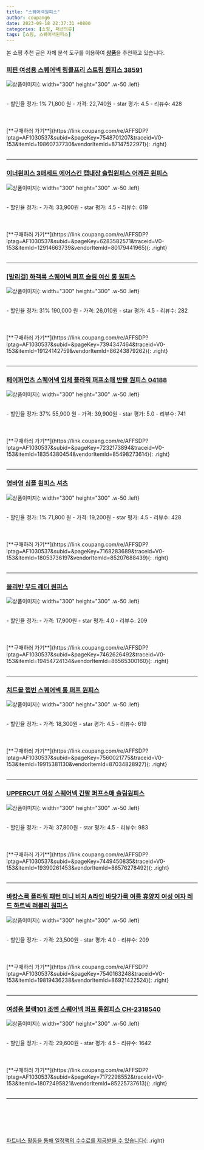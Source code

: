 ```yaml
---
title: "스퀘어넥원피스"
author: coupang6
date: 2023-09-18 22:37:31 +0800
categories: [쇼핑, 패션의류]
tags: [쇼핑, 스퀘어넥원피스]
---
```


본 쇼핑 추천 글은 자체 분석 도구를 이용하여 [**상품**](https://link.coupang.com/a/bao1ui)을 추천하고 있습니다.

### [피핀 여성용 스퀘어넥 링클프리 스트링 원피스 38591](https://link.coupang.com/re/AFFSDP?lptag=AF1030537&subid=&pageKey=7548701207&traceid=V0-153&itemId=19860737730&vendorItemId=87147522971)

![상품이미지](https://thumbnail8.coupangcdn.com/thumbnails/remote/230x230ex/image/rs_quotation_api/o0pxfi1m/a2a38db1e89244a8b8d449d8e6e67e30.jpg){: width="300" height="300" .w-50 .left}


<br>
- 할인율 정가: 1%  71,800   원
- 가격: 22,740원
- star 평가: 4.5
- 리뷰수: 428
<br>
<br>
<br>
<br>
[**구매하러 가기**](https://link.coupang.com/re/AFFSDP?lptag=AF1030537&subid=&pageKey=7548701207&traceid=V0-153&itemId=19860737730&vendorItemId=87147522971){: .right}
<br>
<br>

---

### [이너원피스 3매세트 에어스킨 캡내장 슬립원피스 어깨끈 원피스](https://link.coupang.com/re/AFFSDP?lptag=AF1030537&subid=&pageKey=6283582571&traceid=V0-153&itemId=12914663739&vendorItemId=80179441965)

![상품이미지](https://thumbnail7.coupangcdn.com/thumbnails/remote/230x230ex/image/vendor_inventory/40fd/b6a24eba6983a7d0e1bba799785e4d0d86653b053251ab6e13260fa2b093.jpg){: width="300" height="300" .w-50 .left}


<br>
- 할인율 정가: 
- 가격: 33,900원
- star 평가: 4.5
- 리뷰수: 619
<br>
<br>
<br>
<br>
[**구매하러 가기**](https://link.coupang.com/re/AFFSDP?lptag=AF1030537&subid=&pageKey=6283582571&traceid=V0-153&itemId=12914663739&vendorItemId=80179441965){: .right}
<br>
<br>

---

### [[발리걸] 하객룩 스퀘어넥 퍼프 슬림 여신 롱 원피스](https://link.coupang.com/re/AFFSDP?lptag=AF1030537&subid=&pageKey=7394347464&traceid=V0-153&itemId=19124142759&vendorItemId=86243879262)

![상품이미지](https://thumbnail6.coupangcdn.com/thumbnails/remote/230x230ex/image/vendor_inventory/e672/9731048d67863153b8cadd7ae97aafa980cfe6f286eff6ad09fbe46ae463.JPG){: width="300" height="300" .w-50 .left}


<br>
- 할인율 정가: 31%  190,000   원
- 가격: 26,010원
- star 평가: 4.5
- 리뷰수: 282
<br>
<br>
<br>
<br>
[**구매하러 가기**](https://link.coupang.com/re/AFFSDP?lptag=AF1030537&subid=&pageKey=7394347464&traceid=V0-153&itemId=19124142759&vendorItemId=86243879262){: .right}
<br>
<br>

---

### [페이퍼먼츠 스퀘어넥 입체 플라워 퍼프소매 반팔 원피스 04188](https://link.coupang.com/re/AFFSDP?lptag=AF1030537&subid=&pageKey=7232173894&traceid=V0-153&itemId=18354380454&vendorItemId=85498273614)

![상품이미지](https://thumbnail9.coupangcdn.com/thumbnails/remote/230x230ex/image/retail/images/2023/03/30/9/1/ea8c453d-8109-47a7-b0c1-feb0d1574644.jpg){: width="300" height="300" .w-50 .left}


<br>
- 할인율 정가: 37%  55,900   원
- 가격: 39,900원
- star 평가: 5.0
- 리뷰수: 741
<br>
<br>
<br>
<br>
[**구매하러 가기**](https://link.coupang.com/re/AFFSDP?lptag=AF1030537&subid=&pageKey=7232173894&traceid=V0-153&itemId=18354380454&vendorItemId=85498273614){: .right}
<br>
<br>

---

### [영바영 심플 원피스 셔츠](https://link.coupang.com/re/AFFSDP?lptag=AF1030537&subid=&pageKey=7168283689&traceid=V0-153&itemId=18053736197&vendorItemId=85207688439)

![상품이미지](https://thumbnail6.coupangcdn.com/thumbnails/remote/230x230ex/image/rs_quotation_api/rmm7kgg1/13c6363f5f92477bb96bc106aab85adb.jpg){: width="300" height="300" .w-50 .left}


<br>
- 할인율 정가: 1%  71,800   원
- 가격: 19,200원
- star 평가: 4.5
- 리뷰수: 428
<br>
<br>
<br>
<br>
[**구매하러 가기**](https://link.coupang.com/re/AFFSDP?lptag=AF1030537&subid=&pageKey=7168283689&traceid=V0-153&itemId=18053736197&vendorItemId=85207688439){: .right}
<br>
<br>

---

### [올리반 무드 레더 원피스](https://link.coupang.com/re/AFFSDP?lptag=AF1030537&subid=&pageKey=7462626492&traceid=V0-153&itemId=19454724134&vendorItemId=86565300160)

![상품이미지](https://thumbnail6.coupangcdn.com/thumbnails/remote/230x230ex/image/vendor_inventory/deb9/06045f93e8c6b61937b065aeb8348f1ac432917f0210eda8914ff56c8553.jpg){: width="300" height="300" .w-50 .left}


<br>
- 할인율 정가: 
- 가격: 17,900원
- star 평가: 4.0
- 리뷰수: 209
<br>
<br>
<br>
<br>
[**구매하러 가기**](https://link.coupang.com/re/AFFSDP?lptag=AF1030537&subid=&pageKey=7462626492&traceid=V0-153&itemId=19454724134&vendorItemId=86565300160){: .right}
<br>
<br>

---

### [치트몰 햅번 스퀘어넥 롱 퍼프 원피스](https://link.coupang.com/re/AFFSDP?lptag=AF1030537&subid=&pageKey=7560021775&traceid=V0-153&itemId=19915381130&vendorItemId=87034828927)

![상품이미지](https://thumbnail9.coupangcdn.com/thumbnails/remote/230x230ex/image/vendor_inventory/a104/ec087f1966163c2437f73854af839beed52679f0c7302e812419674aaaaa.jpg){: width="300" height="300" .w-50 .left}


<br>
- 할인율 정가: 
- 가격: 18,300원
- star 평가: 4.5
- 리뷰수: 619
<br>
<br>
<br>
<br>
[**구매하러 가기**](https://link.coupang.com/re/AFFSDP?lptag=AF1030537&subid=&pageKey=7560021775&traceid=V0-153&itemId=19915381130&vendorItemId=87034828927){: .right}
<br>
<br>

---

### [UPPERCUT 여성 스퀘어넥 긴팔 퍼프소매 슬림원피스](https://link.coupang.com/re/AFFSDP?lptag=AF1030537&subid=&pageKey=7449450835&traceid=V0-153&itemId=19390261453&vendorItemId=86576278492)

![상품이미지](https://thumbnail6.coupangcdn.com/thumbnails/remote/230x230ex/image/vendor_inventory/cb3d/b26f41ada91a22676fb608f934a2140b4049b735b6d5d84ad30cdd1f11f3.jpg){: width="300" height="300" .w-50 .left}


<br>
- 할인율 정가: 
- 가격: 37,800원
- star 평가: 4.5
- 리뷰수: 983
<br>
<br>
<br>
<br>
[**구매하러 가기**](https://link.coupang.com/re/AFFSDP?lptag=AF1030537&subid=&pageKey=7449450835&traceid=V0-153&itemId=19390261453&vendorItemId=86576278492){: .right}
<br>
<br>

---

### [바캉스룩 플라워 패턴 미니 비치 A라인 바닷가룩 여름 휴양지 여성 여자 레드 하트넥 러블리 원피스](https://link.coupang.com/re/AFFSDP?lptag=AF1030537&subid=&pageKey=7540163248&traceid=V0-153&itemId=19819436238&vendorItemId=86921422524)

![상품이미지](https://thumbnail7.coupangcdn.com/thumbnails/remote/230x230ex/image/vendor_inventory/6466/9cc0404cb77055efcb99d55cb36cc40b3a01aeb5b5373b5d15a8a54a6d28.jpg){: width="300" height="300" .w-50 .left}


<br>
- 할인율 정가: 
- 가격: 23,500원
- star 평가: 4.0
- 리뷰수: 209
<br>
<br>
<br>
<br>
[**구매하러 가기**](https://link.coupang.com/re/AFFSDP?lptag=AF1030537&subid=&pageKey=7540163248&traceid=V0-153&itemId=19819436238&vendorItemId=86921422524){: .right}
<br>
<br>

---

### [여성용 블랙101 조엔 스퀘어넥 퍼프 롱원피스 CH-2318540](https://link.coupang.com/re/AFFSDP?lptag=AF1030537&subid=&pageKey=7172298552&traceid=V0-153&itemId=18072495821&vendorItemId=85225737613)

![상품이미지](https://thumbnail8.coupangcdn.com/thumbnails/remote/230x230ex/image/retail/images/2023/03/03/10/6/1c483ba7-044a-4766-bb1d-6c516cbf8e60.jpg){: width="300" height="300" .w-50 .left}


<br>
- 할인율 정가: 
- 가격: 29,600원
- star 평가: 4.5
- 리뷰수: 1642
<br>
<br>
<br>
<br>
[**구매하러 가기**](https://link.coupang.com/re/AFFSDP?lptag=AF1030537&subid=&pageKey=7172298552&traceid=V0-153&itemId=18072495821&vendorItemId=85225737613){: .right}
<br>
<br>

---
<br><br><br><br><br> [파트너스 활동을 통해 일정액의 수수료를 제공받을 수 있습니다](https://link.coupang.com/a/bao1ui){: .right}